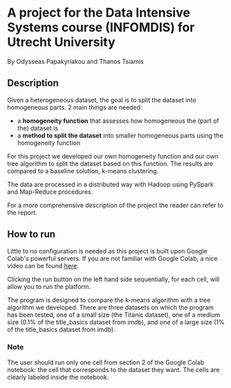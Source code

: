 # A project for the Data Intensive Systems course (INFOMDIS) for Utrecht University

By Odysseas Papakyriakou and Thanos Tsiamis

## Description
Given a heterogeneous dataset, the goal is to split the dataset into homogeneous parts. 
2 main things are needed:
* a **homogeneity function** that assesses how homogeneous the (part of the) dataset is
* a **method to split the dataset** into smaller homogeneous parts using the homogeneity function

For this project we developed our own homogeneity function and our own tree algorithm to split the dataset based on this function. The results are compared to a baseline solution, k-means clustering.

The data are processed in a distributed way with Hadoop using PySpark and Map-Reduce procedures.

For a more comprehensive description of the project the reader can refer to the report.
## How to run
Little to no configuration is needed as this project is built upon Google Colab's powerful servers.
If you are not familiar with Google Colab, a nice video can be found [here](https://www.youtube.com/watch?v=inN8seMm7UI).

Clicking the run button on the left hand side sequentially, for each cell, will allow you to run the platform.

The program is designed to compare the k-means algorithm with a tree algorithm we developed. There are three datasets on which the program has been tested, one of a small size (the Titanic dataset), one of a medium size (0.1% of the title_basics dataset from imdb), and one of a large size (1% of the title_basics dataset from imdb).
### Note
The user should run only one cell from section 2 of the Google Colab notebook: the cell that corresponds to the dataset they want. The cells are clearly labeled inside the notebook.
